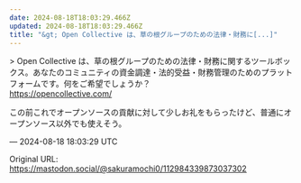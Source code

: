 ```yaml
---
date: 2024-08-18T18:03:29.466Z
updated: 2024-08-18T18:03:29.466Z
title: "&gt; Open Collective は、草の根グループのための法律・財務に[...]"
---
```


<p>&gt; Open Collective は、草の根グループのための法律・財務に関するツールボックス。あなたのコミュニティの資金調達・法的受益・財務管理のためのプラットフォームです。何をご希望でしょうか？<br /><a href="https://opencollective.com/" target="_blank" rel="nofollow noopener" translate="no"><span class="invisible">https://</span><span class="">opencollective.com/</span><span class="invisible"></span></a></p><p>この前これでオープンソースの貢献に対して少しお礼をもらったけど、普通にオープンソース以外でも使えそう。</p>

&mdash; 2024-08-18 18:03:29 UTC

Original URL: https://mastodon.social/@sakuramochi0/112984339873037302
